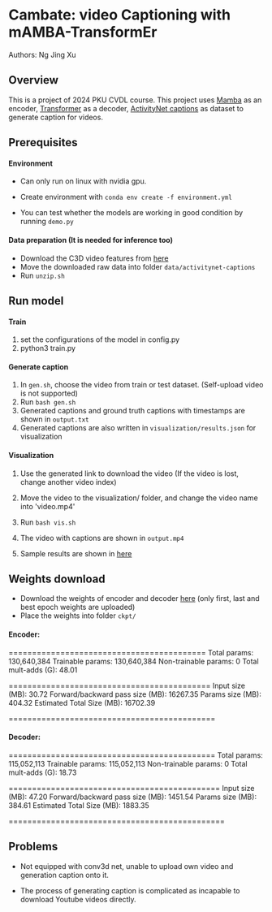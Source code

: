 # Cambate: video Captioning with mAMBA-TransformEr

Authors: Ng Jing Xu



## Overview

This is a project of 2024 PKU CVDL course. This project uses [Mamba](https://arxiv.org/abs/2312.00752) as an encoder, [Transformer](https://arxiv.org/abs/1706.03762) as a decoder, [ActivityNet captions](https://cs.stanford.edu/people/ranjaykrishna/densevid/) as dataset to generate caption for videos. 



## Prerequisites

#### Environment

- Can only run on linux with nvidia gpu.

- Create environment with `conda env create -f environment.yml`
- You can test whether the models are working in good condition by running `demo.py`

#### Data preparation (It is needed for inference too)

- Download the C3D video features from [here](https://rochester.app.box.com/s/8znalh6y5e82oml2lr7to8s6ntab6mav/folder/137471953557) 
- Move the downloaded raw data into folder `data/activitynet-captions`
- Run `unzip.sh`



## Run model

#### Train

1. set the configurations of the model in config.py
2. python3 train.py

#### Generate caption

1. In `gen.sh`, choose the video from train or test dataset. (Self-upload video is not supported)
2. Run `bash gen.sh`
3. Generated captions and ground truth captions with timestamps are shown in `output.txt`
4. Generated captions are also written in `visualization/results.json` for visualization

#### Visualization

1. Use the generated link to download the video (If the video is lost, change another video index)

2. Move the video to the visualization/ folder, and change the video name into 'video.mp4'

3. Run `bash vis.sh`

4. The video with captions are shown in `output.mp4`

5. Sample results are shown in [here](https://drive.google.com/drive/folders/13sFmIZVGUYXS3KDnyWpgT5COAmrhlL86?usp=sharing)

	

## Weights download

- Download the weights of encoder and decoder [here](https://drive.google.com/drive/folders/13sFmIZVGUYXS3KDnyWpgT5COAmrhlL86?usp=sharing) (only first, last and best epoch weights are uploaded)
- Place the weights into folder `ckpt/`

#### Encoder:

==========================================
Total params: 130,640,384
Trainable params: 130,640,384
Non-trainable params: 0
Total mult-adds (G): 48.01

===========================================
Input size (MB): 30.72
Forward/backward pass size (MB): 16267.35
Params size (MB): 404.32
Estimated Total Size (MB): 16702.39

============================================

#### Decoder:

============================================
Total params: 115,052,113
Trainable params: 115,052,113
Non-trainable params: 0
Total mult-adds (G): 18.73

=============================================
Input size (MB): 47.20
Forward/backward pass size (MB): 1451.54
Params size (MB): 384.61
Estimated Total Size (MB): 1883.35

==============================================



## Problems

- Not equipped with conv3d net, unable to upload own video and generation caption onto it.

- The process of generating caption is complicated as incapable to download Youtube videos directly.